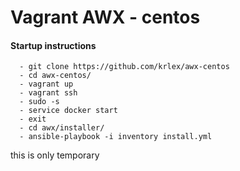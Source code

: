 # Vagrant AWX - centos

#### Startup instructions

```
  - git clone https://github.com/krlex/awx-centos
  - cd awx-centos/
  - vagrant up
  - vagrant ssh
  - sudo -s
  - service docker start
  - exit
  - cd awx/installer/
  - ansible-playbook -i inventory install.yml
```
this is only temporary
